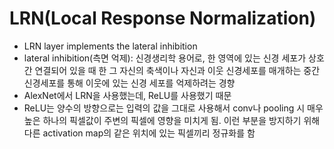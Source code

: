 # LRN(Local Response Normalization)
- LRN layer implements the lateral inhibition
- lateral inhibition(측면 억제): 신경생리학 용어로, 한 영역에 있는 신경 세포가 상호 간 연결되어 있을 때 한 그 자신의 축색이나 자신과 이웃 신경세포를 매개하는 중간신경세포를 통해 이웃에 있는 신경 세포를 억제하려는 경향
- AlexNet에서 LRN을 사용했는데, ReLU를 사용했기 때문
- ReLU는 양수의 방향으로는 입력의 값을 그대로 사용해서 conv나 pooling 시 매우 높은 하나의 픽셀값이 주변의 픽셀에 영향을 미치게 됨. 이런 부분을 방지하기 위해 다른 activation map의 같은 위치에 있는 픽셀끼리 정규화를 함
